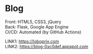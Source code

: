 # Blog
Front: HTML5, CSS3, jQuery  
Back: Flask, Google App Engine  
CI/CD: Automated (by GitHub Actions)  
  
LINK1: https://loboprix.com  
LINK2: https://blog-0xc0def.appspot.com  
